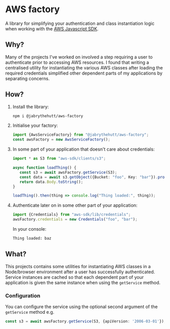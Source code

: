 # AWS factory
A library for simplifying your authentication and class instantiation logic when working with the [AWS Javascript SDK](https://aws.amazon.com/sdk-for-node-js/).

## Why?
Many of the projects I've worked on involved a step requiring a user to authenticate prior to accessing AWS resources. I found that writing a centralised utility for instantiating the various AWS classes after loading the required credentials simplified other dependent parts of my applications by separating concerns.

## How?
1. Install the library:
   ```bash
   npm i @jabrythehutt/aws-factory
    ``` 

2. Initialise your factory:
    ```typescript
    import {AwsServiceFactory} from "@jabrythehutt/aws-factory";
    const awsFactory = new AwsServiceFactory();
    ```

3. In some part of your application that doesn't care about credentials:
    ```typescript
    import * as S3 from "aws-sdk/clients/s3";

    async function loadThing() {
       const s3 = await awsFactory.getService(S3);
       const data = await s3.getObject({Bucket: "foo", Key: "bar"}).promise();
       return data.Body.toString();
    }

    loadThing().then(thing => console.log("Thing loaded:", thing));
    ```

4. Authenticate later on in some other part of your application:
    ```typescript
    import {Credentials} from "aws-sdk/lib/credentials";
    awsFactory.credentials = new Credentials("foo", "bar");
    ```
    In your console:
    ```bash
    Thing loaded: baz
    ```


## What?
This projects contains some utilities for instantiating AWS classes in a Node/browser environment after a user has successfully authenticated. Service instances are cached so that each dependent part of your application is given the same instance when using the `getService` method.

### Configuration
You can configure the service using the optional second argument of the `getService` method e.g.

```typescript
const s3 = await awsFactory.getService(S3, {apiVersion: '2006-03-01'});
```


